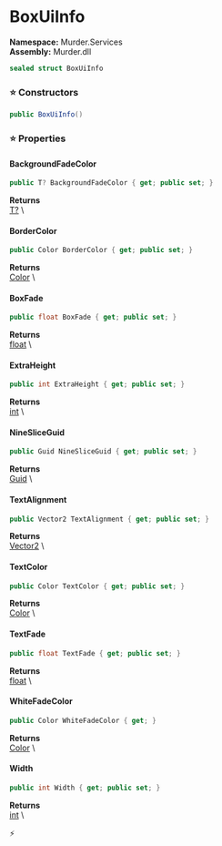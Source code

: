 # BoxUiInfo

**Namespace:** Murder.Services \
**Assembly:** Murder.dll

```csharp
sealed struct BoxUiInfo
```

### ⭐ Constructors
```csharp
public BoxUiInfo()
```

### ⭐ Properties
#### BackgroundFadeColor
```csharp
public T? BackgroundFadeColor { get; public set; }
```

**Returns** \
[T?](https://learn.microsoft.com/en-us/dotnet/api/System.Nullable-1?view=net-7.0) \
#### BorderColor
```csharp
public Color BorderColor { get; public set; }
```

**Returns** \
[Color](../../Murder/Core/Graphics/Color.html) \
#### BoxFade
```csharp
public float BoxFade { get; public set; }
```

**Returns** \
[float](https://learn.microsoft.com/en-us/dotnet/api/System.Single?view=net-7.0) \
#### ExtraHeight
```csharp
public int ExtraHeight { get; public set; }
```

**Returns** \
[int](https://learn.microsoft.com/en-us/dotnet/api/System.Int32?view=net-7.0) \
#### NineSliceGuid
```csharp
public Guid NineSliceGuid { get; public set; }
```

**Returns** \
[Guid](https://learn.microsoft.com/en-us/dotnet/api/System.Guid?view=net-7.0) \
#### TextAlignment
```csharp
public Vector2 TextAlignment { get; public set; }
```

**Returns** \
[Vector2](https://learn.microsoft.com/en-us/dotnet/api/System.Numerics.Vector2?view=net-7.0) \
#### TextColor
```csharp
public Color TextColor { get; public set; }
```

**Returns** \
[Color](../../Murder/Core/Graphics/Color.html) \
#### TextFade
```csharp
public float TextFade { get; public set; }
```

**Returns** \
[float](https://learn.microsoft.com/en-us/dotnet/api/System.Single?view=net-7.0) \
#### WhiteFadeColor
```csharp
public Color WhiteFadeColor { get; }
```

**Returns** \
[Color](../../Murder/Core/Graphics/Color.html) \
#### Width
```csharp
public int Width { get; public set; }
```

**Returns** \
[int](https://learn.microsoft.com/en-us/dotnet/api/System.Int32?view=net-7.0) \


⚡